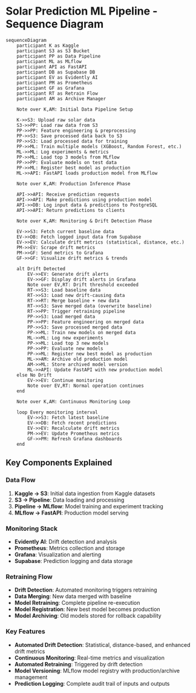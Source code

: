 # Solar Prediction ML Pipeline - Sequence Diagram

```mermaid
sequenceDiagram
    participant K as Kaggle
    participant S3 as S3 Bucket
    participant PP as Data Pipeline
    participant ML as MLflow
    participant API as FastAPI
    participant DB as Supabase DB
    participant EV as Evidently AI
    participant PM as Prometheus
    participant GF as Grafana
    participant RT as Retrain Flow
    participant AM as Archive Manager

    Note over K,AM: Initial Data Pipeline Setup
    
    K->>S3: Upload raw solar data
    S3->>PP: Load raw data from S3
    PP->>PP: Feature engineering & preprocessing
    PP->>S3: Save processed data back to S3
    PP->>S3: Load processed data for training
    PP->>ML: Train multiple models (XGBoost, Random Forest, etc.)
    ML->>ML: Log experiments & metrics
    PP->>ML: Load top 3 models from MLflow
    PP->>PP: Evaluate models on test data
    PP->>ML: Register best model as production
    ML->>API: FastAPI loads production model from MLflow

    Note over K,AM: Production Inference Phase
    
    API->>API: Receive prediction requests
    API->>API: Make predictions using production model
    API->>DB: Log input data & predictions to PostgreSQL
    API->>API: Return predictions to clients

    Note over K,AM: Monitoring & Drift Detection Phase
    
    EV->>S3: Fetch current baseline data
    EV->>DB: Fetch logged input data from Supabase
    EV->>EV: Calculate drift metrics (statistical, distance, etc.)
    PM->>EV: Scrape drift metrics
    PM->>GF: Send metrics to Grafana
    GF->>GF: Visualize drift metrics & trends
    
    alt Drift Detected
        EV->>EV: Generate drift alerts
        EV->>GF: Display drift alerts in Grafana
        Note over EV,RT: Drift threshold exceeded
        RT->>S3: Load baseline data
        RT->>S3: Load new drift-causing data
        RT->>RT: Merge baseline + new data
        RT->>S3: Save merged data (overwrite baseline)
        RT->>PP: Trigger retraining pipeline
        PP->>S3: Load merged data
        PP->>PP: Feature engineering on merged data
        PP->>S3: Save processed merged data
        PP->>ML: Train new models on merged data
        ML->>ML: Log new experiments
        PP->>ML: Load top 3 new models
        PP->>PP: Evaluate new models
        PP->>ML: Register new best model as production
        ML->>AM: Archive old production model
        AM->>ML: Store archived model version
        ML->>API: Update FastAPI with new production model
    else No Drift
        EV->>EV: Continue monitoring
        Note over EV,RT: Normal operation continues
    end

    Note over K,AM: Continuous Monitoring Loop
    
    loop Every monitoring interval
        EV->>S3: Fetch latest baseline
        EV->>DB: Fetch recent predictions
        EV->>EV: Recalculate drift metrics
        PM->>EV: Update Prometheus metrics
        GF->>PM: Refresh Grafana dashboards
    end
```

## Key Components Explained

### Data Flow
1. **Kaggle → S3**: Initial data ingestion from Kaggle datasets
2. **S3 → Pipeline**: Data loading and processing
3. **Pipeline → MLflow**: Model training and experiment tracking
4. **MLflow → FastAPI**: Production model serving

### Monitoring Stack
- **Evidently AI**: Drift detection and analysis
- **Prometheus**: Metrics collection and storage
- **Grafana**: Visualization and alerting
- **Supabase**: Prediction logging and data storage

### Retraining Flow
- **Drift Detection**: Automated monitoring triggers retraining
- **Data Merging**: New data merged with baseline
- **Model Retraining**: Complete pipeline re-execution
- **Model Registration**: New best model becomes production
- **Model Archiving**: Old models stored for rollback capability

### Key Features
- **Automated Drift Detection**: Statistical, distance-based, and enhanced drift metrics
- **Continuous Monitoring**: Real-time metrics and visualization
- **Automated Retraining**: Triggered by drift detection
- **Model Versioning**: MLflow model registry with production/archive management
- **Prediction Logging**: Complete audit trail of inputs and outputs 